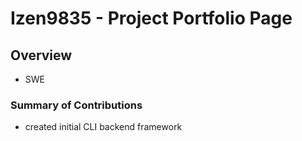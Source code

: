 # Izen9835 - Project Portfolio Page

## Overview
- SWE

### Summary of Contributions
- created initial CLI backend framework